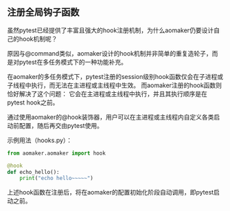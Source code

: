 ## 注册全局钩子函数
虽然pytest已经提供了丰富且强大的hook注册机制，为什么aomaker仍要设计自己的hook机制呢？

原因与@command类似，aomaker设计的hook机制并非简单的重复造轮子，而是对pytest在多任务模式下的一种功能补充。

在aomaker的多任务模式下，pytest注册的session级别hook函数仅会在子进程或子线程中执行，而无法在主进程或主线程中生效。
而aomaker注册的hook函数则恰好解决了这个问题：
它会在主进程或主线程中执行，并且其执行顺序是在pytest hook之前。

通过使用aomaker的@hook装饰器，用户可以在主进程或主线程内自定义各类启动前配置，随后再交由pytest使用。

示例用法（hooks.py）：

```python
from aomaker.aomaker import hook

@hook
def echo_hello():
    print("echo hello~~~~~")
```

上述hook函数在注册后，将在aomaker的配置初始化阶段自动调用，即pytest启动之前。
